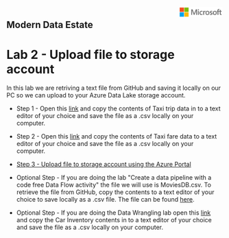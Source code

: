 <img style="float: right;" src="../../graphics/solutions-microsoft-logo-small.png">

## Modern Data Estate
# Lab 2 - Upload file to storage account

In this lab we are retriving a text file from GitHub and saving it locally on our PC so we can upload to your Azure Data Lake storage account.


- Step 1 - Open this [link](https://raw.githubusercontent.com/krepko7/Modern-Data-Estate/main/labs/Lab2%20-%20Copy%20file%20to%20storage%20account/trip_data.csv?token=AEX6LLNXMXHFYIHHGLOULDLBHORV2
) and copy the contents of Taxi trip data in to a text editor of your choice and save the file as a .csv locally on your computer. 

- Step 2 - Open this [link](https://raw.githubusercontent.com/krepko7/Modern-Data-Estate/main/labs/Lab2%20-%20Copy%20file%20to%20storage%20account/trip_fare.csv?token=AEX6LLJSNCBPH6U3ZQ2Q6GTBHOR74) and copy the contents of Taxi fare data to a text editor of your choice and save the file as a .csv locally on your computer. 

- [Step 3 - Upload file to storage account using the Azure Portal](https://docs.microsoft.com/en-us/azure/storage/blobs/storage-quickstart-blobs-portal)

- Optional Step - If you are doing the lab "Create a data pipeline with a code free Data Flow activity" the file we will use is MoviesDB.csv. To retrieve the file from GitHub, copy the contents to a text editor of your choice to save locally as a .csv file. 
  The file can be found [here](https://raw.githubusercontent.com/djpmsft/adf-ready-demo/master/moviesDB.csv).

- Optional Step - If you are doing the Data Wrangling lab open this [link](https://raw.githubusercontent.com/krepko7/Modern-Data-Estate/main/labs/Lab2%20-%20Copy%20file%20to%20storage%20account/CarInventory.csv?token=AEX6LLP6DSYH77DNUXLXHO3BHOS44) and copy the Car Inventory contents in to a text editor of your choice and save the file as a .csv locally on your computer. 



